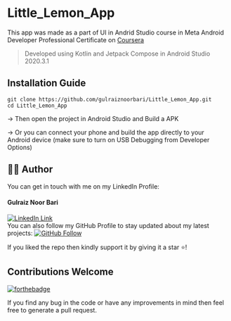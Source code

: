 # Little_Lemon_App

This app was made as a part of UI in Andrid Studio course in Meta Android Developer Professional Certificate on [Coursera](https://www.coursera.org/professional-certificates/meta-android-developer)

> Developed using Kotlin and Jetpack Compose in Android Studio 2020.3.1

## Installation Guide

```
git clone https://github.com/gulraiznoorbari/Little_Lemon_App.git
cd Little_Lemon_App
```
-> Then open the project in Android Studio and Build a APK

-> Or you can connect your phone and build the app directly to your Android device (make sure to turn on USB Debugging from Developer Options) 

## 👨‍💻 Author

You can get in touch with me on my LinkedIn Profile:

#### Gulraiz Noor Bari

[![LinkedIn Link](https://img.shields.io/badge/Connect-gulraiznoorbari-blue.svg?logo=linkedin&longCache=true&style=social&label=Connect)](https://www.linkedin.com/in/gulraiznoorbari)
<br />
You can also follow my GitHub Profile to stay updated about my latest projects: [![GitHub Follow](https://img.shields.io/badge/Connect-gulraiznoorbari-blue.svg?logo=Github&longCache=true&style=social&label=Follow)](https://github.com/gulraiznoorbari)

If you liked the repo then kindly support it by giving it a star ⭐!

## Contributions Welcome

[![forthebadge](https://forthebadge.com/images/badges/built-with-love.svg)](#)

If you find any bug in the code or have any improvements in mind then feel free to generate a pull request.
